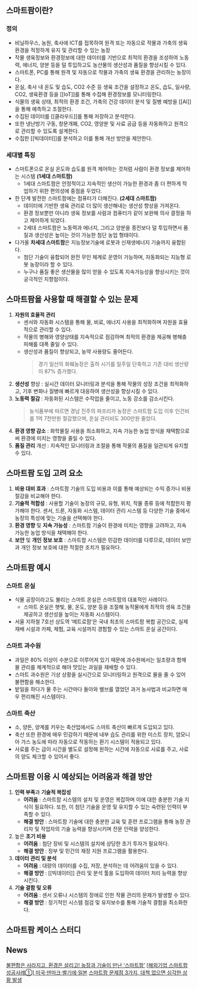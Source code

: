 ## 스마트팜이란?
### 정의

- 비닐하우스, 농원, 축사에 ICT를 접목하여 원격 또는 자동으로 작물과 가축의 생육 환경을 적정하게 유지 및 관리할 수 있는 농장
- 작물 생육정보와 환경정보에 대한 데이터를 기반으로 최적의 환경을 조성하여 노동력, 에너지, 양분 등을 덜 투입하고도 농산물의 생산성과 품질을 향상시킬 수 있다.
- 스마트폰, PC를 통해 원격 및 자동으로 작물과 가축의 생육 환경을 관리하는 농장이다.
- 온실, 축사 내 온도 및 습도, CO2 수준 등 생육 조건을 설정하고 온도, 습도, 일사량, CO2, 생육환경 등을 [[IoT]]를 통해 수집해 환경정보를 모니터링한다.
- 식물의 생육 상태, 최적의 환경 조건, 가축의 건강 데이터 분석 및 질병 예방을 [[AI]]을 통해 예측하고 조절한다.
- 수집된 데이터를 [[클라우드]]를 통해 저장하고 분석한다.
- 또한 냉난방기 구동, 창문개폐, CO2, 영양분 및 사료 공급 등을 자동화하고 원격으로 관리할 수 있도록 설계한다.
- 수집한 [[빅데이터]]를 분석하고 이를 통해 개선 방안을 제안한다.

### 세대별 특징

- 스마트폰으로 온실 온도와 습도를 원격 제어하는 것처럼 사람이 환경 정보를 제어하는 시스템 **(1세대 스마트팜)**
    - 1세대 스마트팜은 안정적이고 지속적인 생산이 가능한 환경과 좀 더 편하게 작업하기 위한 편의성에 중점을 두었다.
- 한 단계 발전한 스마트팜에는 컴퓨터가 더해진다. **(2세대 스마트팜)**
    - 데이터에 기반한 생육 관리로 더 많이 생산해내는 생산성 향상을 가져온다.
    - 환경 정보뿐만 아니라 생육 정보를 사람과 컴퓨터가 같이 보완해 의사 결정을 하고 제어하게 되었다.
    - 2세대 스마트팜은 노동력과 에너지, 그리고 양분을 종전보다 덜 투입하면서 품질과 생산성은 높이는 것이 가능한 첨단 농업 형태이다.
- 다가올 **차세대 스마트팜**은 지능정보기술에 로봇과 신재생에너지 기술까지 융합된다.
    - 첨단 기술이 융합되어 완전 무인 체계로 운영이 가능하며, 자동화되는 지능형 로봇 농장이라 할 수 있다.
    - 누구나 품질 좋은 생산물을 많이 얻을 수 있도록 지속가능성을 향상시키는 것이 궁극적인 지향점이다.

## 스마트팜을 사용할 때 해결할 수 있는 문제
1. **자원의 효율적 관리**
	- 센서와 자동화 시스템을 통해 물, 비료, 에너지 사용을 최적화하며 자원을 효율적으로 관리할 수 있다.
	-  작물의 병해와 영양상태를 지속적으로 점검하며 최적의 환경을 제공해 병해충 피해를 대폭 줄일 수 있다.
	- 생산성과 품질이 향상되고, 농약 사용량도 줄어든다.
		> 경기 일산의 화훼농장은 출하 시기를 일주일 단축하고 기존 대비 생산량이 87% 증가했다.
1. **생산성** 향상 : 실시간 데이터 모니터링과 분석을 통해 작물의 성장 조건을 최적화하고, 기후 변화나 질병에 빠르게 대응하여 생산성을 향상시킬 수 있다.
2. **노동력 절감** : 자동화된 시스템은 수작업을 줄이고, 노동 강소를 감소시킨다.
	>  농식품부에 따르면 경남 진주의 파프리카 농장은 스마트팜 도입 이후 인건비를 1억 7천만원 절감했으며, 온실 관리비도 300만원 줄었다.
3. **환경 영향 감소** : 화학물질 사용을 최소화하고, 지속 가능한 농업 방식을 채택함으로써 환경에 미치는 영향을 줄일 수 있다.
4. **품질 관리** 개선 : 지속적인 모니터링과 조절을 통해 작물의 품질을 일관되게 유지할 수 있다.

## 스마트팜 도입 고려 요소
1. **비용 대비 효과** : 스마트팜 기술의 도입 비용과 이를 통해 예상되는 수익 증가나 비용 절감을 비교해야 한다.
2. **기술적 적합성** : 사용할 기술이 농장의 규모, 유형, 위치, 작물 종류 등에 적합한지 평가해야 한다. 센서, 드론, 자동화 시스템, 데이터 관리 시스템 등 다양한 기술 중에서 농장의 특성에 맞는 기술을 선택해야 한다.
3. **환경 영향** 및 **지속 가능성** : 스마트팜 기술이 환경에 미치는 영향을 고려하고, 지속 가능한 농업 방식을 채택해야 한다.
4. **보안** 및 **개인 정보 보호** : 스마트팜 시스템은 민감한 데이터를 다루므로, 데이터 보안과 개인 정보 보호에 대한 적절한 조치가 필요하다.

## 스마트팜 예시

### 스마트 온실

- 식물 공장이라고도 불리는 스마트 온실은 스마트팜의 대표적인 사례이다.
    - 스마트 온실은 햇빛, 물, 온도, 양분 등을 조절해 농작물에게 최적의 생육 조건을 제공하고 생산성을 높이는 자동화 시스템이다.
- 서울 지하철 7호선 상도역 ‘메트로팜’은 국내 최초의 스마트팜 복합 공간으로, 실제 재배 시설과 카페, 체험, 교육 시설까지 경험할 수 있는 스마트 온실 공간이다.

### 스마트 과수원

- 과일은 80% 이상이 수분으로 이루어져 있기 때문에 과수원에서는 일조량과 함께 물 관리를 체계적으로 해야 맛있는 과일을 재배할 수 있다.
- 스마트 과수원은 기상 상황을 실시간으로 모니터링하고 원격으로 물을 줄 수 있어 불편함을 해소한다.
- 밭일을 하다가 물 주는 시간마다 돌아와 밸브를 열었던 과거 농사법과 비교하면 매우 편리해진 시스템이다.

### 스마트 축산

- 소, 양돈, 양계를 키우는 축산업에서도 스마트 축산이 빠르게 도입되고 있다.
- 축산 또한 환경에 매우 민감하기 때문에 내부 습도 관리를 위한 미스트 장치, 암모니아 가스 농도에 따라 자동으로 작동하는 환기 시스템이 적용되고 있다.
- 사료를 주는 급이 시간을 별도로 설정해 원하는 시간에 자동으로 사료를 주고, 사료의 양도 체크할 수 있어서 좋다.

## 스마트팜 이용 시 예상되는 어려움과 해결 방안
1. **인력 부족**과 **기술적 복잡성**
	- **어려움** : 스마트팜 시스템의 설치 및 운영은 복잡하며 이에 대한 충분한 기술 지식이 필요하다. 또한, 이 첨단 기술을 운영 및 유지할 수 있는 숙련된 인력이 부족할 수 있다.
	- **해결 방안** : 스마트팜 기술에 대한 충분한 교육 및 훈련 프로그램을 통해 농장 관리자 및 작업자의 기술 능력을 향상시키며 전문 인력을 양성한다.
2. 높은 **초기 비용**
	- **어려움** : 첨단 장비 및 시스템의 설치에 상당한 초기 투자가 필요하다.
	- **해결 방안** : 정부 및 민간의 재정 지원 프로그램을 활용한다.
3. **데이터 관리 및 분석**
	- **어려움** : 대량의 데이터를 수집, 저장, 분석하는 데 어려움이 있을 수 있다.
	- **해결 방안** : [[빅데이터]] 관리 및 분석 툴을 도입하여 데이터 처리 능력을 향상시킨다.
4. **기술 결함 및 오류**
	- **어려움** : 센서 오류나 시스템의 장애로 인한 작물 관리의 문제가 발생할 수 있다.
	- **해결 방안** : 정기적인 시스템 점검 및 유지보수를 통해 기술적 결함을 최소화한다.


## 스마트팜 케이스 스터디

## News
[불편함은 사라지고, 환경은 살리고! 농장과 기술이 만난 ‘스마트팜’](https://news.samsungsemiconductor.com/kr/불편함은-사라지고-환경은-살리고-농장과-기술이-만/)
[[해외기업 스마트팜 성공사례①] 미국&middot;덴마크&middot;벨기에&middot;일본](https://m.smartfn.co.kr/article/view/sfn201909050011)
[스마트팜 문제점 3가지, 대책 없으면 심각한 상황 발생](https://salaryfarmer.com/스마트팜-문제점-현실/)